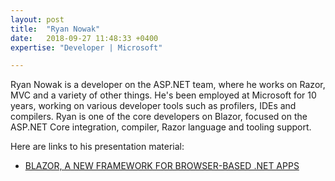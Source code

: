 ```yaml
---
layout: post
title:  "Ryan Nowak"
date:   2018-09-27 11:48:33 +0400
expertise: "Developer | Microsoft"

---
```


Ryan Nowak is a developer on the ASP.NET team, where he works on Razor, MVC and a variety of other things. He's been employed at Microsoft for 10 years, working on various developer tools such as profilers, IDEs and compilers. Ryan is one of the core developers on Blazor, focused on the ASP.NET Core integration, compiler, Razor language and tooling support.

Here are links to his presentation material:

- [BLAZOR, A NEW FRAMEWORK FOR BROWSER-BASED .NET APPS](https://devintxcontent.blob.core.windows.net/showcontent/Speaker%20Presentations%20Spring%202019/Blazor_techtalk.pptx)
